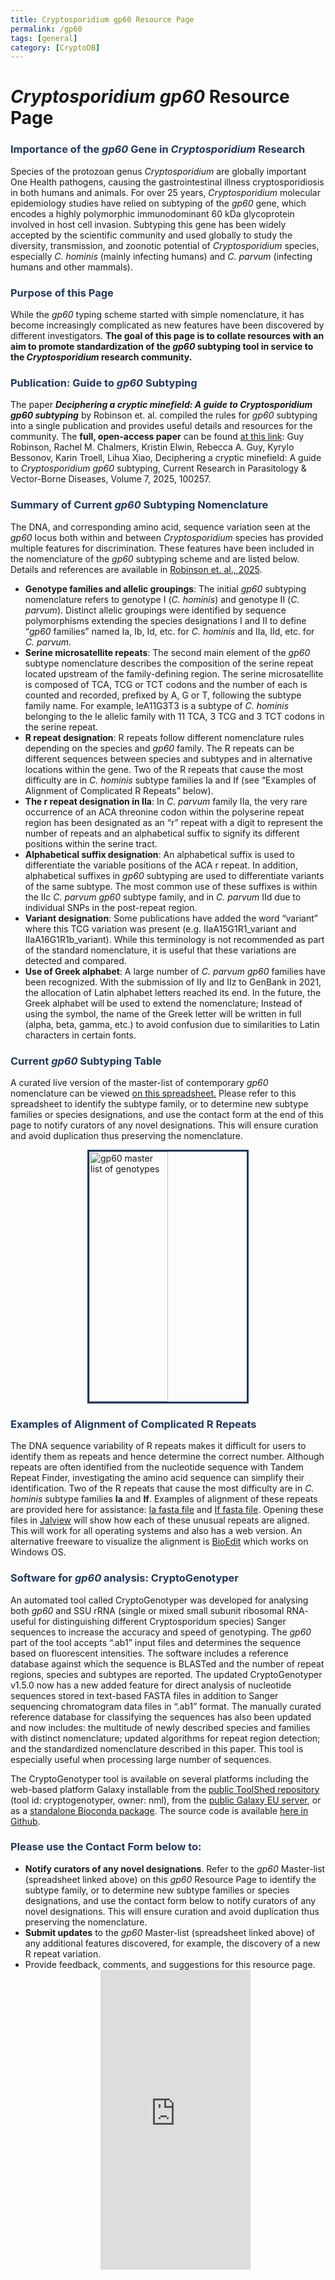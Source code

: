 ```yaml
---
title: Cryptosporidium gp60 Resource Page
permalink: /gp60
tags: [general]
category: [CryptoDB]
---
```

<style>

div.method-details {
  margin: 2em;
}

h3 {
  color: #213860;
}

.center {
  display: block;
  margin-left: auto;
  margin-right: auto;
  width: 50%;
}

img {
  border: 3px solid #213860;
}

</style>

<h1><i>Cryptosporidium gp60</i> Resource Page</h1>

<div class="static-content"> 

<h3>Importance of the <i>gp60</i> Gene in <i>Cryptosporidium</i> Research</h3>
Species of the protozoan genus <i>Cryptosporidium</i> are globally important One Health pathogens, causing the gastrointestinal illness cryptosporidiosis in both humans and animals. For over 25 years, <i>Cryptosporidium</i> molecular epidemiology studies have relied on subtyping of the <i>gp60</i> gene, which encodes a highly polymorphic immunodominant 60 kDa glycoprotein involved in host cell invasion. Subtyping this gene has been widely accepted by the scientific community and used globally to study the diversity, transmission, and zoonotic potential of <i>Cryptosporidium</i> species, especially <i>C. hominis</i> (mainly infecting humans) and <i>C. parvum</i> (infecting humans and other mammals).

<h3>Purpose of this Page</h3>
While the <i>gp60</i> typing scheme started with simple nomenclature, it has become increasingly complicated as new features have been discovered by different investigators. <b>The goal of this page is to collate resources with an aim to promote standardization of the <i>gp60</i> subtyping tool in service to the <i>Cryptosporidium</i> research community.</b>

<h3>Publication: Guide to <i>gp60</i> Subtyping</h3>
The paper <i><b>Deciphering a cryptic minefield: A guide to Cryptosporidium gp60 subtyping</b></i> by Robinson et. al. compiled the rules for <i>gp60</i> subtyping into a single publication and provides useful details and resources for the community. The <b>full, open-access paper</b> can be found <a href="https://doi.org/10.1016/j.crpvbd.2025.100257" target="_blank">at this link</a>: Guy Robinson, Rachel M. Chalmers, Kristin Elwin, Rebecca A. Guy, Kyrylo Bessonov, Karin Troell, Lihua Xiao, Deciphering a cryptic minefield: A guide to <i>Cryptosporidium gp60</i> subtyping, Current Research in Parasitology & Vector-Borne Diseases, Volume 7, 2025, 100257.

<h3>Summary of Current <i>gp60</i> Subtyping Nomenclature</h3>
The DNA, and corresponding amino acid, sequence variation seen at the <i>gp60</i> locus both within and between <i>Cryptosporidium</i> species has provided multiple features for discrimination. These features have been included in the nomenclature of the <i>gp60</i> subtyping scheme and are listed below. Details and references are available in <a href="https://doi.org/10.1016/j.crpvbd.2025.100257" target="_blank">Robinson et. al., 2025</a>.
       <ul>
        <li><b>Genotype families and allelic groupings</b>: The initial <i>gp60</i> subtyping nomenclature refers to genotype I (<i>C. hominis</i>) and genotype II (<i>C. parvum</i>). Distinct allelic groupings were identified by sequence polymorphisms extending the species designations I and II to define “<i>gp60</i> families” named Ia, Ib, Id, etc. for <i>C. hominis</i> and IIa, IId, etc. for <i>C. parvum</i>.</li>
        <li><b>Serine microsatellite repeats</b>: The second main element of the <i>gp60</i> subtype nomenclature describes the composition of the serine repeat located upstream of the family-defining region. The serine microsatellite is composed of TCA, TCG or TCT codons and the number of each is counted and recorded, prefixed by A, G or T, following the subtype family name. For example, IeA11G3T3 is a subtype of <i>C. hominis</i> belonging to the Ie allelic family with 11 TCA, 3 TCG and 3 TCT codons in the serine repeat.</li>
        <li><b>R repeat designation</b>: R repeats follow different nomenclature rules depending on the species and <i>gp60</i> family. The R repeats can be different sequences between species and subtypes and in alternative locations within the gene. Two of the R repeats that cause the most difficulty are in <i>C. hominis</i> subtype families Ia and If (see “Examples of Alignment of Complicated R Repeats” below).</li>
        <li><b>The r repeat designation in IIa</b>: In <i>C. parvum</i> family IIa, the very rare occurrence of an ACA threonine codon within the polyserine repeat region has been designated as an “r” repeat with a digit to represent the number of repeats and an alphabetical suffix to signify its different positions within the serine tract.</li>
        <li><b>Alphabetical suffix designation</b>: An alphabetical suffix is used to differentiate the variable positions of the ACA r repeat. In addition, alphabetical suffixes in <i>gp60</i> subtyping are used to differentiate variants of the same subtype. The most common use of these suffixes is within the IIc <i>C. parvum gp60</i> subtype family, and in <i>C. parvum</i> IId due to individual SNPs in the post-repeat region.</li>
        <li><b>Variant designation</b>: Some publications have added the word “variant” where this TCG variation was present (e.g. IIaA15G1R1_variant and IIaA16G1R1b_variant). While this terminology is not recommended as part of the standard nomenclature, it is useful that these variations are detected and compared.</li>
        <li><b>Use of Greek alphabet</b>: A large number of <i>C. parvum gp60</i> families have been recognized. With the submission of IIy and IIz to GenBank in 2021, the allocation of Latin alphabet letters reached its end. In the future, the Greek alphabet will be used to extend the nomenclature; Instead of using the symbol, the name of the Greek letter will be written in full (alpha, beta, gamma, etc.) to avoid confusion due to similarities to Latin characters in certain fonts.</li>
        </ul>

<h3>Current <i>gp60</i> Subtyping Table</h3>
A curated live version of the master-list of contemporary <i>gp60</i> nomenclature can be viewed <a href="https://docs.google.com/spreadsheets/d/1kXc0lTZFI9tMNX9z2oak3p6fG313BkYD/edit?usp=sharing&ouid=114734658019778190878&rtpof=true&sd=true" target="_blank">on this spreadsheet.</a> Please refer to this spreadsheet to identify the subtype family, or to determine new subtype families or species designations, and use the contact form at the end of this page to notify curators of any novel designations. This will ensure curation and avoid duplication thus preserving the nomenclature.

<a href="https://docs.google.com/spreadsheets/d/1kXc0lTZFI9tMNX9z2oak3p6fG313BkYD/edit?usp=sharing&ouid=114734658019778190878&rtpof=true&sd=true"><img src="{{'/assets/images/resources_tools/gp60_master_list_image.png'| absolute_url}}" alt="gp60 master list of genotypes" width="800px" height="400px" class="center"> </a>

<h3>Examples of Alignment of Complicated R Repeats</h3>
The DNA sequence variability of R repeats makes it difficult for users to identify them as repeats and hence determine the correct number. Although repeats are often identified from the nucleotide sequence with Tandem Repeat Finder, investigating the amino acid sequence can simplify their identification. Two of the R repeats that cause the most difficulty are in <i>C. hominis</i> subtype families <b>Ia</b> and <b>If</b>. Examples of alignment of these repeats are provided here for assistance: <a target="_blank" href="{{'/documents/gp60_Ia_R_repeat_alignment.fas' | absolute_url}}">Ia fasta file</a> and <a target="_blank" href="{{'/documents/gp60_If_R_repeat_alignment.fas' | absolute_url}}">If fasta file</a>. Opening these files in <a href="https://www.jalview.org/" target="_blank">Jalview</a> will show how each of these unusual repeats are aligned. This will work for all operating systems and also has a web version. An alternative freeware to visualize the alignment is <a href="https://bioedit.software.informer.com/download/" target="_blank">BioEdit</a> which works on Windows OS. 

<h3> Software for <i>gp60</i> analysis: CryptoGenotyper</h3>
An automated tool called CryptoGenotyper was developed for analysing both <i>gp60</i> and SSU rRNA (single or mixed small subunit ribosomal RNA- useful for distinguishing different Cryptosporidum species) Sanger sequences to increase the accuracy and speed of genotyping. The <i>gp60</i> part of the tool accepts “.ab1” input files and determines the sequence based on fluorescent intensities. The software includes a reference database against which the sequence is BLASTed and the number of repeat regions, species and subtypes are reported. The updated CryptoGenotyper v1.5.0 now has a new added feature for direct analysis of nucleotide sequences stored in text-based FASTA files in addition to Sanger sequencing chromatogram data files in “.ab1” format. The manually curated reference database for classifying the sequences has also been updated and now includes: the multitude of newly described species and families with distinct nomenclature; updated algorithms for repeat region detection; and the standardized nomenclature described in this paper. This tool is especially useful when processing large number of sequences.
<p>The CryptoGenotyper tool is available on several platforms including the web-based platform Galaxy installable from the <a href="https://toolshed.g2.bx.psu.edu/" target="_blank">public ToolShed repository</a> (tool id: cryptogenotyper, owner: nml), from the <a href="https://usegalaxy.eu/root?tool_id=CryptoGenotyper" target="_blank">public Galaxy EU server</a>, or as a <a href="https://anaconda.org/bioconda/cryptogenotyper" target="_blank">standalone Bioconda package</a>. The source code is available <a href="https://github.com/phac-nml/CryptoGenotyper" target="_blank">here in Github</a>.</p>

<h3> Please use the Contact Form below to:</h3>
<ul>
<li><b>Notify curators of any novel designations</b>. Refer to the <i>gp60</i> Master-list (spreadsheet linked above) on this <i>gp60</i> Resource Page to identify the subtype family, or to determine new subtype families or species designations, and use the contact form below to notify curators of any novel designations. This will ensure curation and avoid duplication thus preserving the nomenclature.</li>
<li><b>Submit updates</b> to the <i>gp60</i> Master-list (spreadsheet linked above) of any additional features discovered, for example, the discovery of a new R repeat variation.</li>
<li>Provide feedback, comments, and suggestions for this resource page.</li>

<iframe width="640px" height="480px" src="https://docs.google.com/forms/d/e/1FAIpQLSfpWT6hfnOkfXcjm_OIqtVTmSCZCkjimOsx5b6PMUb8DISgyg/viewform?embedded=true" width="640" height="1189" frameborder="0" marginwidth="0" marginheight="0" style="border: none; max-width:100%; max-height:100vh" class="center" allowfullscreen webkitallowfullscreen mozallowfullscreen msallowfullscreen> </iframe>

